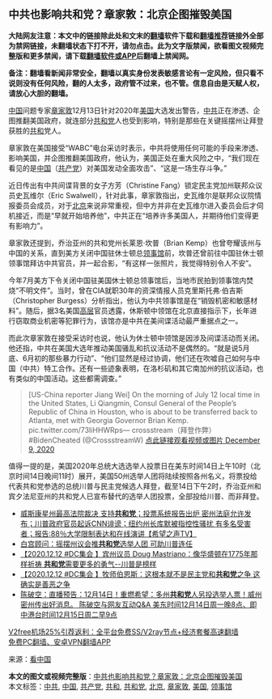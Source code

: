  <h2>中共也影响共和党？章家敦：北京企图摧毁美国</h2> <p class="notice"><b>大陆网友注意：本文中的链接除此处和文末的<a href="https://github.com/bannedbook/fanqiang" >翻墙</a>软件下载和<a href="https://github.com/killgcd/justmysocks/blob/master/README.md">翻墙推荐</a>链接外全部为禁网链接，未翻墙状态下打不开，请勿点击。此为文字版禁闻，欲看图文视频完整版和更多禁闻，请下载<a href="https://github.com/bannedbook/fanqiang">翻墙软件或APP</a>后翻墙上禁闻网。</p><p>备注：翻墙看新闻非常安全，翻墙以真实身份发表敏感言论有一定风险，但只看不说则没有任何风险，翻的人太多，政府管不过来，也不管。信息自由是天赋人权，请放心大胆的翻墙。</b></p>  <div class="entry"> <p id="conimg"><a href="https://www.bannedbook.org/bnews/tag/%E4%B8%AD%E5%9B%BD/" class="st_tag internal_tag" rel="tag" title="标签 中国 下的日志">中国</a>问题专家<a href="https://www.bannedbook.org/bnews/tag/%e7%ab%a0%e5%ae%b6%e6%95%a6/" class="st_tag internal_tag" rel="tag" title="标签 章家敦 下的日志">章家敦</a>12月13日针对2020年<a href="https://www.bannedbook.org/bnews/tag/%e7%be%8e%e5%9b%bd/" class="st_tag internal_tag" rel="tag" title="标签 美国 下的日志">美国</a>大选发出警告，<a href="https://www.bannedbook.org/bnews/tag/%e4%b8%ad%e5%85%b1/" class="st_tag internal_tag" rel="tag" title="标签 中共 下的日志">中共</a>正在渗透、企图推翻美国政府，就连部分<a href="https://www.bannedbook.org/bnews/tag/%e5%85%b1%e5%92%8c%e5%85%9a/" class="st_tag internal_tag" rel="tag" title="标签 共和党 下的日志">共和党</a>人也受到影响，特别是那些在关键摇摆州让拜登获胜的<a href="https://www.bannedbook.org/bnews/tag/%E5%85%B1%E5%92%8C/" class="st_tag internal_tag" rel="tag" title="标签 共和 下的日志">共和</a>党人。</p> <p>章家敦在美国接受“WABC”电台采访时表示，中共将使用任何可能的手段来渗透、影响美国，并企图推翻美国政府，他认为，美国正处在重大风险之中，“我们现在看见的是<span class='wp_keywordlink_affiliate'><a href="https://www.bannedbook.org/" title="中国" target="_blank">中国</a></span>（<a href="https://www.bannedbook.org/bnews/tag/%e5%85%b1%e4%ba%a7%e5%85%9a/" class="st_tag internal_tag" rel="tag" title="标签 共产党 下的日志">共产党</a>）对美国发动全面攻击”、“这是一场生存斗争。”</p> <p>近日传出有中共间谍背景的女子方芳（Christine Fang）锁定民主党加州联邦众议员史瓦维尔（Eric Swalwell），针对此事，章家敦指出，史瓦维尔是联邦众议院情报委员会成员，对于<a href="https://www.bannedbook.org/bnews/tag/%e5%8c%97%e4%ba%ac/" class="st_tag internal_tag" rel="tag" title="标签 北京 下的日志">北京</a>来说非常重视，但中方并非在史瓦维尔进入委员会后才伺机接近，而是“早就开始培养他”，中共正在“培养许多美国人，并期待他们变得更有影响力”。</p>  <p>章家敦还提到，乔治亚州的共和党州长莱恩‧坎普（Brian Kemp）也曾夸耀该州与中国的关系，直到美方关闭中国驻休士顿总<a href="https://www.bannedbook.org/bnews/tag/%E9%A2%86%E4%BA%8B%E9%A6%86/" class="st_tag internal_tag" rel="tag" title="标签 领事馆 下的日志">领事馆</a>前，坎普还曾前往中国驻休士顿领事馆拜访中共官员，并一起合影，“有这样一张照片，我觉得特别令人不安”。</p> <p>今年7月美方下令关闭中国驻美国休士顿总领事馆后，当地市民拍到领事馆内焚烧“不明文件”。当时，曾在CIA就职30年的资深情报人员克里斯托弗·伯吉斯（Christopher Burgess）分析指出，他认为中共领事馆是在“销毁机密和敏感材料”。随后，据3名美国<span class='wp_keywordlink_affiliate'><a href="https://www.bannedbook.org/bnews/ccpdope/" title="中共高层内幕" target="_blank">高层</a></span>官员透露，休斯顿中领馆在北京直接指示下，长年进行窃取商业机密等犯罪行为，该馆亦是中共在美间谍活动最严重据点之一。</p> <p>而此次章家敦在接受采访时也说，他认为休士顿中领馆是因涉及间谍活动而关闭。他还指，中共在美国大选年推动美国骚乱和抗议活动不是偶然的。“就是说5月底、6月初的那些暴力行动”、“他们显然是经过协调，他们还在吹嘘自己如何与中国（中共）特工合作。还有一些迹象表明，在洛杉矶和其它南加州的抗议活动，也有类似的中国活动。这些都需调查。”</p>  <blockquote><p>[US-China reporter Jiang Wei] On the morning of July 12 local time in the United States, Li Qiangmin, Consul General of the People&#8217;s Republic of China in Houston, who is about to be transferred back to Atlanta, met with Georgia Governor Brian Kemp. pic.twitter.com/73IiHHWRps— crossstream（拜登作弊）#BidenCheated (@CrossstreamW) <a href="https://twitter.com/CrossstreamW/status/1336768424161157120?ref_src=twsrc%5Etfw">点此链接观看视频或图片 December 9, 2020</a></p></blockquote> <p>值得一提的是，美国2020年总统大选选举人投票日在美东时间14日上午10时（北京时间14日晚间11时）展开，美国50州选举人团将陆续按照各州名义，将票投给代表共和党参选的总统川普与民主党候选人拜登，截至14日下午2时，乔治亚州和宾夕法尼亚州的共和党人已宣布替代的选举人团投票，全部投给川普、而非拜登。</p> <ul class='op-related-articles' title='相关阅读'> <li><a href='https://www.bannedbook.org/bnews/cbnews/20201215/1447914.html' target='_blank'>威斯康星州最高法院裁决 支持<b>共和党</b>；投票系统报告出炉 密州法庭允许发布；川普政府官员起诉CNN诽谤；纽约州长库默被指控性骚扰 有多名受害者；报告:88％大学限制表达和在线演讲【希望之声TV】</a></li> <li><a href='https://www.bannedbook.org/bnews/comments/20201215/1447899.html' target='_blank'>白宫顾问：摇摆州议会推<b>共和党</b>选举人团 可助川普连任</a></li> <li><a href='https://www.bannedbook.org/bnews/bannedvideo/20201215/1447868.html' target='_blank'>【2020.12.12 #DC集会 】宾州议员 Doug Mastriano：像华盛顿在1775年那样祈祷 <b>共和党</b>需要更多的勇气--川普是榜样</a></li> <li><a href='https://www.bannedbook.org/bnews/bannedvideo/20201215/1447849.html' target='_blank'>【2020.12.12 #DC集会 】牧师伯恩斯：这根本就不是民主党和<b>共和党</b>之争 这确实是善恶之争</a></li> <li><a href='https://www.bannedbook.org/bnews/cbnews/20201215/1447815.html' target='_blank'>陈破空：直播预告：12月14日！重燃希望：多州<b>共和党</b>人另投选举人票！威州密州传出好消息。 陈破空与网友互动Q&amp;A 美东时间12月14日周一晚8点、即中港台时间12月15日周二早9点</a></li> </ul> <p class="texttj"> <a href="https://www.bannedbook.org/forum23/topic22702.html" target="_blank">V2free机场25%引荐返利：全平台免费SS/V2ray节点+经济套餐高速翻墙</a><br/> <a href="https://github.com/bannedbook/fanqiang/wiki/%E7%A6%81%E9%97%BB%E7%BD%91%E5%AE%89%E5%8D%93%E7%BF%BB%E5%A2%99%E6%96%B0%E9%97%BBAPP" target="_blank">免费PC翻墙、安卓VPN翻墙APP</a></p><p> 来源：<span class='wp_keywordlink_affiliate'><a href="https://www.secretchina.com/" title="看中国" target="_blank">看中国</a></span> </p> <a name='sharetosocial'></a>       <div><b>本文的图文或视频完整版</b>：<a href='https://www.bannedbook.org/bnews/cbnews/20201215/1447924.html'>中共也影响共和党？章家敦：北京企图摧毁美国</a></div>  </div><!--END ENTRY--> <div class="postfooter"> <div>本文标签：<a href="https://www.bannedbook.org/bnews/tag/%e4%b8%ad%e5%85%b1/" rel="tag">中共</a>, <a href="https://www.bannedbook.org/bnews/tag/%E4%B8%AD%E5%9B%BD/" rel="tag">中国</a>, <a href="https://www.bannedbook.org/bnews/tag/%e5%85%b1%e4%ba%a7%e5%85%9a/" rel="tag">共产党</a>, <a href="https://www.bannedbook.org/bnews/tag/%E5%85%B1%E5%92%8C/" rel="tag">共和</a>, <a href="https://www.bannedbook.org/bnews/tag/%e5%85%b1%e5%92%8c%e5%85%9a/" rel="tag">共和党</a>, <a href="https://www.bannedbook.org/bnews/tag/%e5%8c%97%e4%ba%ac/" rel="tag">北京</a>, <a href="https://www.bannedbook.org/bnews/tag/%e7%ab%a0%e5%ae%b6%e6%95%a6/" rel="tag">章家敦</a>, <a href="https://www.bannedbook.org/bnews/tag/%e7%be%8e%e5%9b%bd/" rel="tag">美国</a>, <a href="https://www.bannedbook.org/bnews/tag/%E9%A2%86%E4%BA%8B%E9%A6%86/" rel="tag">领事馆</a></div>  </div><!--END POSTFOOTER--> 